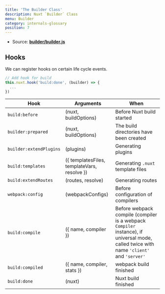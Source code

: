 ```yaml
---
title: 'The Builder Class'
description: Nuxt `Builder` Class
menu: Builder
category: internals-glossary
position: 7
---
```


- Source: **[builder/builder.js](https://github.com/nuxt/nuxt.js/blob/dev/packages/builder/src/builder.js)**

## Hooks

We can register hooks on certain life cycle events.

```js
// Add hook for build
this.nuxt.hook('build:done', (builder) => {
  ...
})
```

| Hook | Arguments | When |
| --- | --- | --- |
| `build:before` | (nuxt, buildOptions) | Before Nuxt build started |
| `builder:prepared` | (nuxt, buildOptions) | The build directories have been created |
| `builder:extendPlugins` | (plugins) | Generating plugins |
| `build:templates` | ({ templatesFiles, templateVars, resolve }) | Generating `.nuxt` template files |
| `build:extendRoutes` | (routes, resolve) | Generating routes |
| `webpack:config` | (webpackConfigs) | Before configuration of compilers |
| `build:compile`       | ({ name, compiler }) | Before webpack compile (compiler is a webpack `Compiler` instance), if universal mode, called twice with name `'client'` and `'server'` |
| `build:compiled`     | ({ name, compiler, stats }) | webpack build finished |
| `build:done` | (nuxt) | Nuxt build finished |
